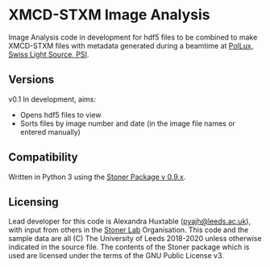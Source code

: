# XMCD-STXM Image Analysis
Image Analysis code in development for hdf5 files to be combined to make XMCD-STXM files with metadata generated during a beamtime at [PolLux, Swiss Light Source, PSI](https://www.psi.ch/en/sls/pollux).

## Versions
v0.1 In development, aims:
<ul>
<li> Opens hdf5 files to view
<li> Sorts files by image number and date (in the image file names or entered manually) </li> 
</ul>

## Compatibility
Written in Python 3 using the [Stoner Package v 0.9.x](https://zenodo.org/badge/latestdoi/10057055).

## Licensing
Lead developer for this code is Alexandra Huxtable (pyajh@leeds.ac.uk), with input from others in the [Stoner Lab](https://github.com/stonerlab) Organisation.
This code and the sample data are all (C) The University of Leeds 2018-2020 unless otherwise indicated in the source file. The contents of the Stoner package which is used are licensed under the terms of the GNU Public License v3.
